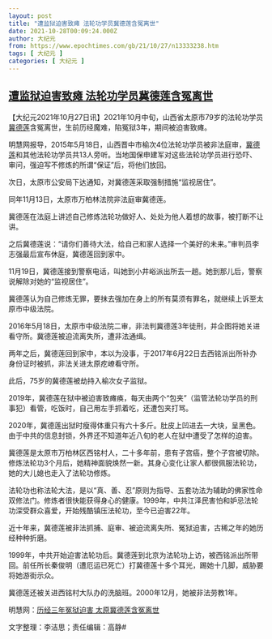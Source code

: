 ```yaml
---
layout: post
title: "遭监狱迫害致瘫 法轮功学员冀德莲含冤离世"
date: 2021-10-28T00:09:24.000Z
author: 大纪元
from: https://www.epochtimes.com/gb/21/10/27/n13333238.htm
tags: [ 大纪元 ]
categories: [ 大纪元 ]
---
```

<!--1635379764000-->
[遭监狱迫害致瘫 法轮功学员冀德莲含冤离世](https://www.epochtimes.com/gb/21/10/27/n13333238.htm)
------

<div>
<p>【大纪元2021年10月27日讯】2021年10月中旬，山西省太原市79岁的法轮功学员<a href="https://www.epochtimes.com/gb/tag/%E5%86%80%E5%BE%B7%E8%8E%B2.html">冀德莲</a>含冤离世，生前历经魔难，陷冤狱3年，期间被迫害致瘫。</p><p>明慧网报导，2015年5月18日，山西晋中市榆次4位法轮功学员被非法庭审，<a href="https://www.epochtimes.com/gb/tag/%E5%86%80%E5%BE%B7%E8%8E%B2.html">冀德莲</a>和其他法轮功学员共13人旁听。当地国保申建军对这些法轮功学员进行恐吓、审问，强迫写不修炼的所谓“保证”后，将他们放回。</p><p>次日，太原市公安局下达通知，对冀德莲采取强制措施“监视居住”。</p><p>同年11月13日，太原市万柏林法院非法庭审冀德莲。</p><p>冀德莲在法庭上讲述自己修炼法轮功做好人、处处为他人着想的故事，被打断不让讲。</p><p>之后冀德莲说：“请你们善待大法，给自己和家人选择一个美好的未来。”审判员李志强最后宣布休庭，冀德莲回到家中。</p><p>11月19日，冀德莲接到警察电话，叫她到小井峪派出所去一趟。她到那儿后，警察说解除对她的“监视居住”。</p><p>冀德莲认为自己修炼无罪，要抹去强加在身上的所有莫须有罪名，就继续上诉至太原市中级法院。</p><p>2016年5月18日，太原市中级法院二审，非法判冀德莲3年徒刑，并企图将她关进看守所。冀德莲被迫流离失所，遭非法通缉。</p><p>两年之后，冀德莲回到家中，本以为没事，于2017年6月22日去西铭派出所补办身份证时被抓，非法关进太原疙嶛看守所。</p><p>此后，75岁的冀德莲被劫持入榆次女子监狱。</p><p>2019年，冀德莲在狱中被迫害致瘫痪，每天由两个“包夹”（监管法轮功学员的刑事犯）看管，吃饭时，自己用左手抓着吃，还遭包夹打骂。</p><p>2020年，冀德莲出狱时瘦得体重只有六十多斤。肚皮上凹进去一大块，呈黑色。由于中共的信息封锁，外界还不知道年近八旬的老人在狱中遭受了怎样的迫害。</p><p>冀德莲是太原市万柏林区西铭村人，二十多年前，患有子宫癌，整个子宫被切除。修炼法轮功3个月后，她精神面貌焕然一新。其身心变化让家人都很佩服法轮功，她的大儿媳也走入了法轮功修炼。</p><p>法轮功也称法轮大法，是以“真、善、忍”原则为指导、五套功法为辅助的佛家性命双修法门。修炼者很快能获得身心的健康。1999年，中共江泽民害怕和妒忌法轮功深受群众喜爱，开始残酷镇压法轮功，至今已迫害22年。</p><p>近十年来，冀德莲被非法抓捕、庭审、被迫流离失所、冤狱迫害，古稀之年的她历经种种折磨。</p><p>1999年，中共开始迫害法轮功后。冀德莲到北京为法轮功上访，被西铭派出所带回。前任所长秦俊明（遭厄运已死亡）打冀德莲十多个耳光，踢她十几脚，威胁要将她游街示众。</p><p>冀德莲还被关进西铭村大队办的洗脑班。2000年12月，她被非法劳教1年。</p><p>明慧网：<a href="http://big5.minghui.org/mh/articles/2021/10/27/%E6%AD%B7%E7%B6%93%E4%B8%89%E5%B9%B4%E5%86%A4%E7%8D%84%E8%BF%AB%E5%AE%B3-%E5%A4%AA%E5%8E%9F%E5%86%80%E5%BE%B7%E8%93%AE%E5%90%AB%E5%86%A4%E9%9B%A2%E4%B8%96-432928.html">历经三年冤狱迫害 太原冀德莲含冤离世</a></p><p>文字整理：李洁思；责任编辑：高静#</p>
</div>
